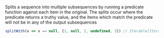 Splits a sequence into multiple subsequences by running a predicate function against each item in the original. The splits occur where the predicate returns a truthy value, and the items which match the predicate will not be in any of the output subsequences

```js
splitWith(x => x == null, [1, null, 2, undefined, 3]) // Iterable[Iterable[1], Iterable[2], Iterable[3]]
```
